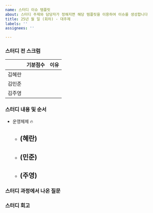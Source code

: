 ```yaml
---
name: 스터디 이슈 템플릿
about: 스터디 주제와 담당자가 정해지면 해당 템플릿을 이용하여 이슈를 생성합니다
title: 25년 월 일 (회차) - 대주제
labels: ''
assignees: ''

---
```


### 스터디 전 스크럼

| |기분점수|이유|
|----|----|----|
|김혜란|  |  |
|김민준|  |  |
|김주영|  |  |

### 스터디 내용 및 순서

- 운영체제 🔥
  - (혜란)
    - 
  - (민준)
    - 
  - (주영)
    - 

### 스터디 과정에서 나온 질문

### 스터디 회고
